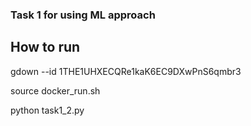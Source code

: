 ### Task 1 for using ML approach

## How to run

gdown --id 1THE1UHXECQRe1kaK6EC9DXwPnS6qmbr3

source docker_run.sh 

python task1_2.py
